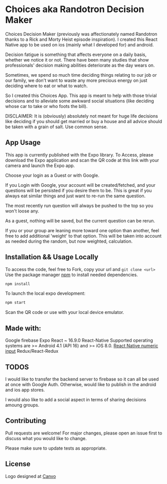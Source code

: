 # Choices aka Randotron Decision Maker

Choices Decision Maker (previously was affectionately named Randotron thanks to a Rick and Morty Heist episode inspiration). 
I created this React Native app to be used on ios (mainly what I developed for) and android.

Decision fatigue is something that affects everyone on a daily basis, whether we notice it or not. There have been many studies that show professionals' decision making abilities deteriorate as the day wears on. 

Sometimes, we spend so much time deciding things relating to our job or our family, we don't want to waste any more precious energy on just deciding where to eat or what to watch. 

So I created this Choices App. This app is meant to help with those trivial decisions and to alleviate some awkward social situations (like deciding whose car to take or who foots the bill). 

DISCLAIMER: It is (obviously) absolutely not meant for huge life decisions like deciding if you should get married or buy a house and all advice should be taken with a grain of salt. Use common sense. 

## App Usage

This app is currently published with the Expo library. To Access, please download the Expo application and scan the QR code at this link with your camera and launch the Expo app.

Choose your login as a Guest or with Google.

If you Login with Google, your account will be created/fetched, and your questions will be persisted if you desire them to be. This is great if you always eat similar things and just want to re-run the same question.

The most recently run question will always be pushed to the top so you won't loose any.

As a guest, nothing will be saved, but the current question can be rerun.

If you or your group are leaning more toward one option than another, feel free to add additional 'weight' to that option. This will be taken into account as needed during the random, but now weighted, calculation.

## Installation && Usage Locally

To access the code, feel free to Fork, copy your url and ```git clone <url>```
Use the package manager [npm](https://www.npmjs.com/) to install needed dependencies.

```bash
npm install
```
To launch the local expo development: 
```bash
npm start
```
Scan the QR code or use with your local device emulator. 

## Made with:
Google firebase
Expo
React ~ 16.9.0
React-Native
    Supported operating systems are >= Android 4.1 (API 16) and >= iOS 8.0.
[React Native numeric input](https://www.npmjs.com/package/react-native-numeric-input)
Redux/React-Redux


## TODOS 
I would like to transfer the backend server to firebase so it can all be used at once with Google Auth. Otherwise, would like to publish in the android and ios app stores. 

I would also like to add a social aspect in terms of sharing decisions amoung groups.

## Contributing
Pull requests are welcome! For major changes, please open an issue first to discuss what you would like to change.

Please make sure to update tests as appropriate.

## License
Logo designed at [Canvo](www.canvo.com)